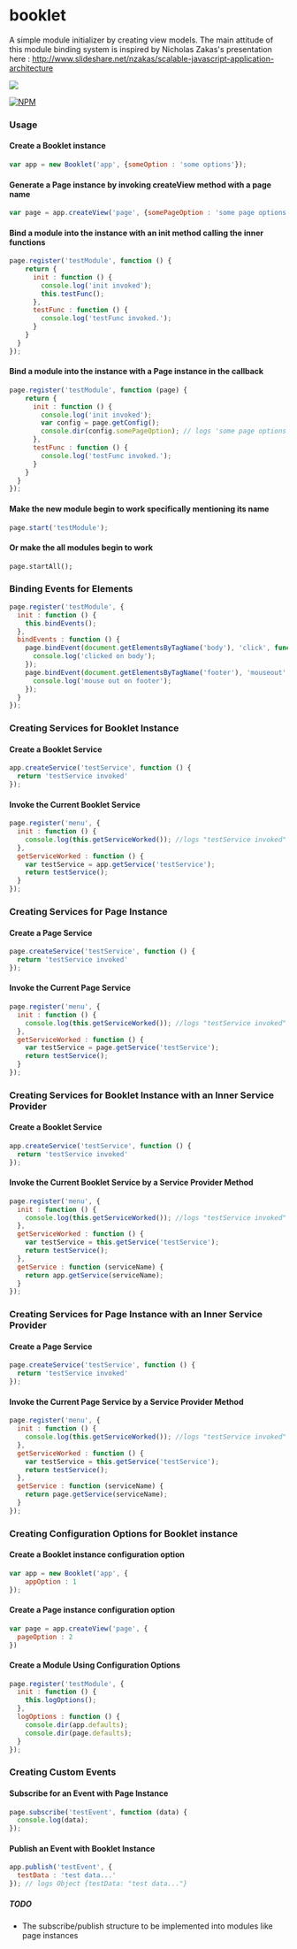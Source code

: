 # booklet
A simple module initializer by creating view models.
The main attitude of this module binding system is inspired by Nicholas Zakas's presentation here : http://www.slideshare.net/nzakas/scalable-javascript-application-architecture

<a href="https://www.npmjs.com/package/booklet.js"><img src="https://badge.fury.io/js/booklet.js.svg"/></a>

[![NPM](https://nodei.co/npm/booklet.js.png?downloads=true&downloadRank=true&stars=true)](https://nodei.co/npm/booklet.js?downloads=true&downloadRank=true&stars=true)

### Usage

#### Create a Booklet instance

```javascript
var app = new Booklet('app', {someOption : 'some options'});
```

#### Generate a Page instance by invoking createView method with a page name

```javascript
var page = app.createView('page', {somePageOption : 'some page options'});
```

#### Bind a module into the instance with an init method calling the inner functions

```javascript
page.register('testModule', function () {
    return {
      init : function () {
        console.log('init invoked');
        this.testFunc();
      },
      testFunc : function () {
        console.log('testFunc invoked.');
      }
    }
  }
});
```

#### Bind a module into the instance with a Page instance in the callback

```javascript
page.register('testModule', function (page) {
    return {
      init : function () {
        console.log('init invoked');
        var config = page.getConfig();
        console.dir(config.somePageOption); // logs 'some page options'
      },
      testFunc : function () {
        console.log('testFunc invoked.');
      }
    }
  }
});
```

#### Make the new module begin to work specifically mentioning its name

```javascript
page.start('testModule');
```

#### Or make the all modules begin to work

```
page.startAll();
```

### Binding Events for Elements

```javascript
page.register('testModule', {
  init : function () {
    this.bindEvents();
  },
  bindEvents : function () {
    page.bindEvent(document.getElementsByTagName('body'), 'click', function () {
      console.log('clicked on body');
    });
    page.bindEvent(document.getElementsByTagName('footer'), 'mouseout', function () {
      console.log('mouse out on footer');
    });
  }
});
```

### Creating Services for Booklet Instance

#### Create a Booklet Service

```javascript
app.createService('testService', function () {
  return 'testService invoked'
});
```

#### Invoke the Current Booklet Service

```javascript
page.register('menu', {
  init : function () {
    console.log(this.getServiceWorked()); //logs "testService invoked"
  },
  getServiceWorked : function () {
    var testService = app.getService('testService');
    return testService();
  }
});
```

### Creating Services for Page Instance

#### Create a Page Service

```javascript
page.createService('testService', function () {
  return 'testService invoked'
});
```

#### Invoke the Current Page Service

```javascript
page.register('menu', {
  init : function () {
    console.log(this.getServiceWorked()); //logs "testService invoked"
  },
  getServiceWorked : function () {
    var testService = page.getService('testService');
    return testService();
  }
});
```

### Creating Services for Booklet Instance with an Inner Service Provider

#### Create a Booklet Service

```javascript
app.createService('testService', function () {
  return 'testService invoked'
});
```

#### Invoke the Current Booklet Service by a Service Provider Method

```javascript
page.register('menu', {
  init : function () {
    console.log(this.getServiceWorked()); //logs "testService invoked"
  },
  getServiceWorked : function () {
    var testService = this.getService('testService');
    return testService();
  },
  getService : function (serviceName) {
    return app.getService(serviceName);
  }
});
```

### Creating Services for Page Instance with an Inner Service Provider

#### Create a Page Service

```javascript
page.createService('testService', function () {
  return 'testService invoked'
});
```

#### Invoke the Current Page Service by a Service Provider Method

```javascript
page.register('menu', {
  init : function () {
    console.log(this.getServiceWorked()); //logs "testService invoked"
  },
  getServiceWorked : function () {
    var testService = this.getService('testService');
    return testService();
  },
  getService : function (serviceName) {
    return page.getService(serviceName);
  }
});
```

### Creating Configuration Options for Booklet instance

#### Create a Booklet instance configuration option

```javascript
var app = new Booklet('app', {
	appOption : 1
});
```

#### Create a Page instance configuration option

```javascript
var page = app.createView('page', {
  pageOption : 2
})
```

#### Create a Module Using Configuration Options

```javascript
page.register('testModule', {
  init : function () {
    this.logOptions();
  },
  logOptions : function () {
    console.dir(app.defaults);
    console.dir(page.defaults);
  }
});
```

### Creating Custom Events

#### Subscribe for an Event with Page Instance

```javascript
page.subscribe('testEvent', function (data) {
  console.log(data);
});
```

#### Publish an Event with Booklet Instance

```javascript
app.publish('testEvent', {
  testData : 'test data...'
}); // logs Object {testData: "test data..."}
```

##### TODO

* The subscribe/publish structure to be implemented into modules like page instances

